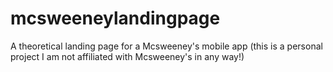 # mcsweeneylandingpage
A theoretical landing page for a Mcsweeney's mobile app (this is a personal project I am not affiliated with Mcsweeney's in any way!)
